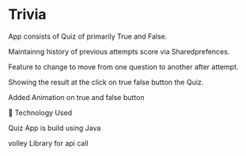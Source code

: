 # Trivia
App consists of Quiz of primarily True and False.

Maintainng history of previous attempts score via Sharedprefences.

Feature to change to move from one question to another after attempt.

Showing the result at the click on true false button the Quiz.

Added Animation on true and false button


🚀 Technology Used

Quiz App is build using Java

volley  Library for api call
